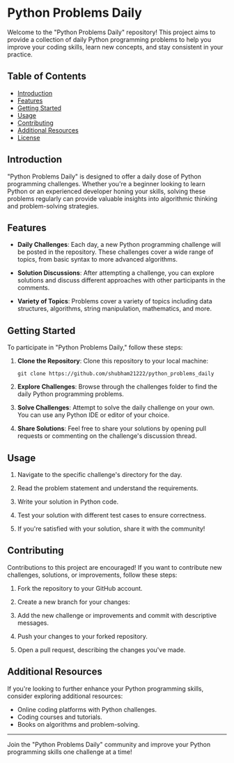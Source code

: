 
# Python Problems Daily

Welcome to the "Python Problems Daily" repository! This project aims to provide a collection of daily Python programming problems to help you improve your coding skills, learn new concepts, and stay consistent in your practice.

## Table of Contents

- [Introduction](#introduction)
- [Features](#features)
- [Getting Started](#getting-started)
- [Usage](#usage)
- [Contributing](#contributing)
- [Additional Resources](#additional-resources)
- [License](#license)

## Introduction

"Python Problems Daily" is designed to offer a daily dose of Python programming challenges. Whether you're a beginner looking to learn Python or an experienced developer honing your skills, solving these problems regularly can provide valuable insights into algorithmic thinking and problem-solving strategies.

## Features

- **Daily Challenges**: Each day, a new Python programming challenge will be posted in the repository. These challenges cover a wide range of topics, from basic syntax to more advanced algorithms.

- **Solution Discussions**: After attempting a challenge, you can explore solutions and discuss different approaches with other participants in the comments.

- **Variety of Topics**: Problems cover a variety of topics including data structures, algorithms, string manipulation, mathematics, and more.

## Getting Started

To participate in "Python Problems Daily," follow these steps:

1. **Clone the Repository**: Clone this repository to your local machine:

    ``git clone https://github.com/shubham21222/python_problems_daily``

2. **Explore Challenges**: Browse through the challenges folder to find the daily Python programming problems.

3. **Solve Challenges**: Attempt to solve the daily challenge on your own. You can use any Python IDE or editor of your choice.

4. **Share Solutions**: Feel free to share your solutions by opening pull requests or commenting on the challenge's discussion thread.

## Usage

1. Navigate to the specific challenge's directory for the day.

2. Read the problem statement and understand the requirements.

3. Write your solution in Python code.

4. Test your solution with different test cases to ensure correctness.

5. If you're satisfied with your solution, share it with the community!

## Contributing

Contributions to this project are encouraged! If you want to contribute new challenges, solutions, or improvements, follow these steps:

1. Fork the repository to your GitHub account.

2. Create a new branch for your changes:

3. Add the new challenge or improvements and commit with descriptive messages.

4. Push your changes to your forked repository.

5. Open a pull request, describing the changes you've made.

## Additional Resources

If you're looking to further enhance your Python programming skills, consider exploring additional resources:

- Online coding platforms with Python challenges.
- Coding courses and tutorials.
- Books on algorithms and problem-solving.

---

Join the "Python Problems Daily" community and improve your Python programming skills one challenge at a time!
